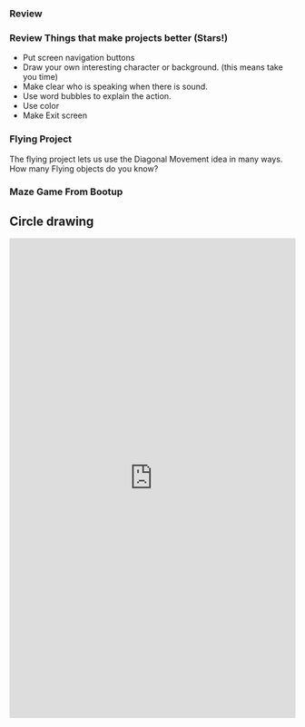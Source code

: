
### Review 


### Review Things that make projects better (Stars!)

* Put screen navigation buttons
* Draw your own interesting character or background. (this means take you time)
* Make clear who is speaking when there is sound. 
* Use word bubbles to explain the action.
* Use color
* Make Exit screen


### Flying Project 

The flying project lets us use the Diagonal Movement idea in many ways. How many Flying objects do you know?



### Maze Game From Bootup



## Circle drawing

<iframe src="https://www.facebook.com/plugins/video.php?href=https%3A%2F%2Fwww.facebook.com%2F5Minute.Crafts.KIDS%2Fvideos%2F444561733062682%2F&show_text=1&width=476" width="100%" height="846px" style="border:12px solid darkblue; border:2px solid var(--ourdarkblue); overflow:hidden" scrolling="no" frameborder="0" allowTransparency="true" allow="encrypted-media" allowFullScreen="true"></iframe>


